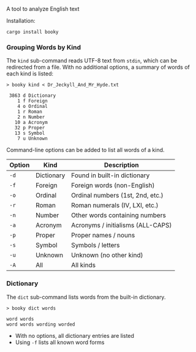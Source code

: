 A tool to analyze English text

Installation:
```shell
cargo install booky
```

### Grouping Words by Kind

The `kind` sub-command reads UTF-8 text from `stdin`, which can be redirected
from a file.  With no additional options, a summary of words of each kind is
listed:

```
> booky kind < Dr_Jeckyll_And_Mr_Hyde.txt

 3863 d Dictionary
    1 f Foreign
    4 o Ordinal
    1 r Roman
    2 n Number
   10 a Acronym
   32 p Proper
   13 s Symbol
    7 u Unknown
```

Command-line options can be added to list all words of a kind.

Option | Kind       | Description
-------|------------|-----------------------------
`-d`   | Dictionary | Found in built-in dictionary
`-f`   | Foreign    | Foreign words (non-English)
`-o`   | Ordinal    | Ordinal numbers (1st, 2nd, etc.)
`-r`   | Roman      | Roman numerals (IV, LXI, etc.)
`-n`   | Number     | Other words containing numbers
`-a`   | Acronym    | Acronyms / initialisms (ALL-CAPS)
`-p`   | Proper     | Proper names / nouns
`-s`   | Symbol     | Symbols / letters
`-u`   | Unknown    | Unknown (no other kind)
`-A`   | All        | All kinds

### Dictionary

The `dict` sub-command lists words from the built-in dictionary.

```
> booky dict words

word words
word words wording worded
```

- With no options, all dictionary entries are listed
- Using `-f` lists all known word forms
